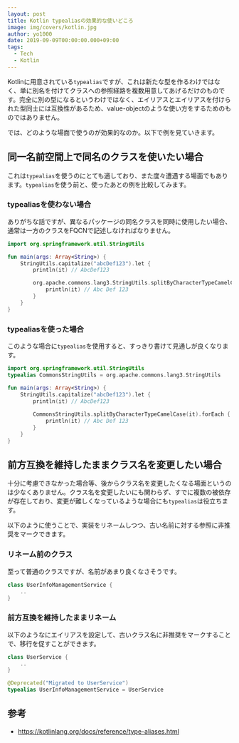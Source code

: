 ```yaml
---
layout: post
title: Kotlin typealiasの効果的な使いどころ
image: img/covers/kotlin.jpg
author: yo1000
date: 2019-09-09T00:00:00.000+09:00
tags:
  - Tech
  - Kotlin
---
```


Kotlinに用意されている`typealias`ですが、これは新たな型を作るわけではなく、単に別名を付けてクラスへの参照経路を複数用意してあげるだけのものです。完全に別の型になるというわけではなく、エイリアスとエイリアスを付けられた型同士には互換性があるため、value-objectのような使い方をするためのものではありません。

では、どのような場面で使うのが効果的なのか。以下で例を見ていきます。


## 同一名前空間上で同名のクラスを使いたい場合
これは`typealias`を使うのにとても適しており、また度々遭遇する場面でもあります。`typealias`を使う前と、使ったあとの例を比較してみます。

### typealiasを使わない場合
ありがちな話ですが、異なるパッケージの同名クラスを同時に使用したい場合、通常は一方のクラスをFQCNで記述しなければなりません。

```kotlin
import org.springframework.util.StringUtils

fun main(args: Array<String>) {
    StringUtils.capitalize("abcDef123").let {
        println(it) // AbcDef123

        org.apache.commons.lang3.StringUtils.splitByCharacterTypeCamelCase(it).forEach {
            println(it) // Abc Def 123
        }
    }
}
```

### typealiasを使った場合
このような場合に`typealias`を使用すると、すっきり書けて見通しが良くなります。

```kotlin
import org.springframework.util.StringUtils
typealias CommonsStringUtils = org.apache.commons.lang3.StringUtils

fun main(args: Array<String>) {
    StringUtils.capitalize("abcDef123").let {
        println(it) // AbcDef123
        
        CommonsStringUtils.splitByCharacterTypeCamelCase(it).forEach {
            println(it) // Abc Def 123
        }
    }
}
```


## 前方互換を維持したままクラス名を変更したい場合
十分に考慮できなかった場合等、後からクラス名を変更したくなる場面というのは少なくありません。クラス名を変更したいにも関わらず、すでに複数の被依存が存在しており、変更が難しくなっているような場合にも`typealias`は役立ちます。

以下のように使うことで、実装をリネームしつつ、古い名前に対する参照に非推奨をマークできます。

### リネーム前のクラス
至って普通のクラスですが、名前があまり良くなさそうです。

```kotlin
class UserInfoManagementService {
    ..
}
```

### 前方互換を維持したままリネーム
以下のようなにエイリアスを設定して、古いクラス名に非推奨をマークすることで、移行を促すことができます。

```kotlin
class UserService {
    ..
}

@Deprecated("Migrated to UserService")
typealias UserInfoManagementService = UserService
```


## 参考
- https://kotlinlang.org/docs/reference/type-aliases.html
